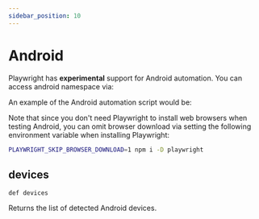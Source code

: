 ```yaml
---
sidebar_position: 10
---
```


# Android

Playwright has **experimental** support for Android automation. You can access android namespace via:

An example of the Android automation script would be:

Note that since you don't need Playwright to install web browsers when testing Android, you can omit browser download
via setting the following environment variable when installing Playwright:

```sh js
PLAYWRIGHT_SKIP_BROWSER_DOWNLOAD=1 npm i -D playwright
```


## devices

```
def devices
```

Returns the list of detected Android devices.
